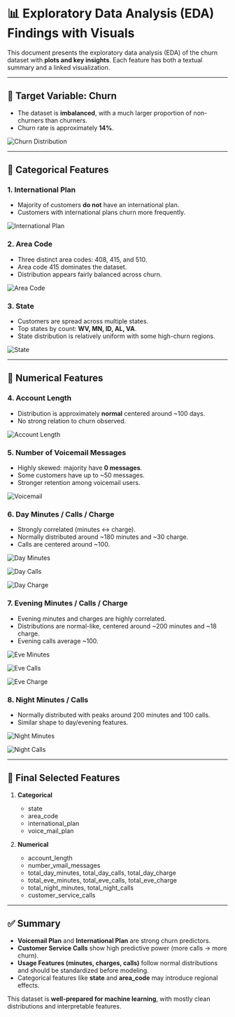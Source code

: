 
# 📊 Exploratory Data Analysis (EDA) Findings with Visuals

This document presents the exploratory data analysis (EDA) of the churn dataset with **plots and key insights**. Each feature has both a textual summary and a linked visualization.

---

## 🎯 Target Variable: Churn

- The dataset is **imbalanced**, with a much larger proportion of non-churners than churners.
- Churn rate is approximately **14%**.

![Churn Distribution](./app/reports/plots/univariate/churn_distribution.png)

---

## 📌 Categorical Features

### 1. **International Plan**
- Majority of customers **do not** have an international plan.
- Customers with international plans churn more frequently.

![International Plan]( ./app/reports/plots/univariate/international_plan_bar.png)

### 2. **Area Code**
- Three distinct area codes: 408, 415, and 510.
- Area code 415 dominates the dataset.
- Distribution appears fairly balanced across churn.

![Area Code](./app/reports/plots/univariate/area_code_bar.png)

### 3. **State**
- Customers are spread across multiple states.
- Top states by count: **WV, MN, ID, AL, VA**.
- State distribution is relatively uniform with some high-churn regions.

![State](./app/reports/plots/univariate/state_bar.png)

---

## 📌 Numerical Features

### 4. **Account Length**
- Distribution is approximately **normal** centered around ~100 days.
- No strong relation to churn observed.

![Account Length](./app/reports/plots/univariate/account_length_dist.png)

### 5. **Number of Voicemail Messages**
- Highly skewed: majority have **0 messages**.
- Some customers have up to ~50 messages.
- Stronger retention among voicemail users.

![Voicemail](./app/reports/plots/univariate/number_vmail_messages_dist.png)

### 6. **Day Minutes / Calls / Charge**
- Strongly correlated (minutes ↔ charge).
- Normally distributed around ~180 minutes and ~30 charge.
- Calls are centered around ~100.

![Day Minutes](./app/reports/plots/univariate/total_day_minutes_dist.png)

![Day Calls](./app/reports/plots/univariate/total_day_calls_dist.png)

![Day Charge](./app/reports/plots/univariate/total_day_charge_dist.png)


### 7. **Evening Minutes / Calls / Charge**
- Evening minutes and charges are highly correlated.
- Distributions are normal-like, centered around ~200 minutes and ~18 charge.
- Evening calls average ~100.

![Eve Minutes](./app/reports/plots/univariate/total_eve_minutes_dist.png)

![Eve Calls](./app/reports/plots/univariate/total_eve_calls_dist.png)

![Eve Charge](./app/reports/plots/univariate/total_eve_charge_dist.png)


### 8. **Night Minutes / Calls**
- Normally distributed with peaks around 200 minutes and 100 calls.
- Similar shape to day/evening features.

![Night Minutes](./app/reports/plots/univariate/total_night_minutes_dist.png)

![Night Calls](./app/reports/plots/univariate/total_night_calls_dist.png)


---

## 🔑 Final Selected Features

1. **Categorical**
   - state
   - area_code
   - international_plan
   - voice_mail_plan

2. **Numerical**
   - account_length
   - number_vmail_messages
   - total_day_minutes, total_day_calls, total_day_charge
   - total_eve_minutes, total_eve_calls, total_eve_charge
   - total_night_minutes, total_night_calls
   - customer_service_calls

---

## ✅ Summary

- **Voicemail Plan** and **International Plan** are strong churn predictors.
- **Customer Service Calls** show high predictive power (more calls → more churn).
- **Usage Features (minutes, charges, calls)** follow normal distributions and should be standardized before modeling.
- Categorical features like **state** and **area_code** may introduce regional effects.

This dataset is **well-prepared for machine learning**, with mostly clean distributions and interpretable features.
